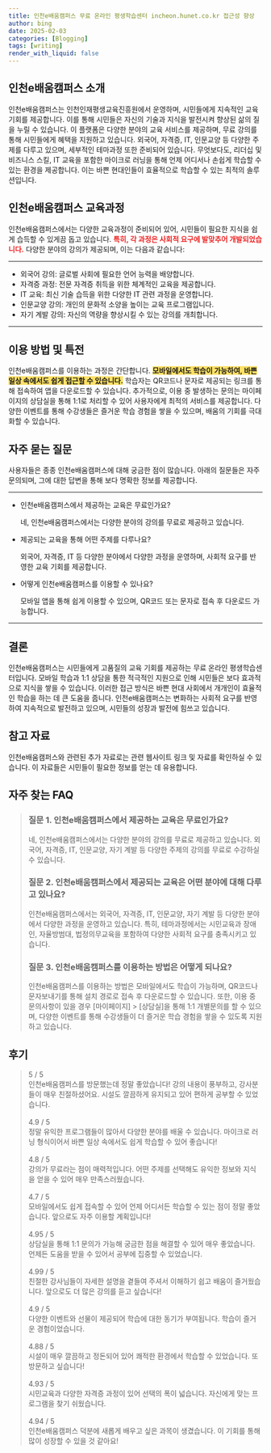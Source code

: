 ```yaml
---
title: 인천e배움캠퍼스 무료 온라인 평생학습센터 incheon.hunet.co.kr 접근성 향상
author: bing
date: 2025-02-03
categories: [Blogging]
tags: [writing]
render_with_liquid: false
---
```



<h2 id='인천e배움캠퍼스_소개'>인천e배움캠퍼스 소개</h2>

<p>인천e배움캠퍼스는 인천인재평생교육진흥원에서 운영하며, 시민들에게 지속적인 교육 기회를 제공합니다. 이를 통해 시민들은 자신의 기술과 지식을 발전시켜 향상된 삶의 질을 누릴 수 있습니다. 이 플랫폼은 다양한 분야의 교육 서비스를 제공하며, 무료 강의를 통해 시민들에게 혜택을 지원하고 있습니다. 외국어, 자격증, IT, 인문교양 등 다양한 주제를 다루고 있으며, 세부적인 테마과정 또한 준비되어 있습니다. 무엇보다도, 리더십 및 비즈니스 스킬, IT 교육을 포함한 마이크로 러닝을 통해 언제 어디서나 손쉽게 학습할 수 있는 환경을 제공합니다. 이는 바쁜 현대인들이 효율적으로 학습할 수 있는 최적의 솔루션입니다.</p>

<h2 id='인천e배움캠퍼스_교육과정'>인천e배움캠퍼스 교육과정</h2>

<p>인천e배움캠퍼스에서는 다양한 교육과정이 준비되어 있어, 시민들이 필요한 지식을 쉽게 습득할 수 있게끔 돕고 있습니다. <b><span style="color: #ee2323;">특히, 각 과정은 사회적 요구에 발맞추어 개발되었습니다.</span></b> 다양한 분야의 강의가 제공되며, 이는 다음과 같습니다:</p>

<hr />

<ul>
    <li>외국어 강의: 글로벌 사회에 필요한 언어 능력을 배양합니다.</li>
    <li>자격증 과정: 전문 자격증 취득을 위한 체계적인 교육을 제공합니다.</li>
    <li>IT 교육: 최신 기술 습득을 위한 다양한 IT 관련 과정을 운영합니다.</li>
    <li>인문교양 강의: 개인의 문화적 소양을 높이는 교육 프로그램입니다.</li>
    <li>자기 계발 강의: 자신의 역량을 향상시킬 수 있는 강의를 개최합니다.</li>
</ul>

<hr />

<h2 id='이용_방법_및_특전'>이용 방법 및 특전</h2>

<p>인천e배움캠퍼스를 이용하는 과정은 간단합니다. <b><span style="background-color: #ffe066;">모바일에서도 학습이 가능하여, 바쁜 일상 속에서도 쉽게 접근할 수 있습니다.</span></b> 학습자는 QR코드나 문자로 제공되는 링크를 통해 접속하여 앱을 다운로드할 수 있습니다. 추가적으로, 이용 중 발생하는 문의는 마이페이지의 상담실을 통해 1:1로 처리할 수 있어 사용자에게 최적의 서비스를 제공합니다. 다양한 이벤트를 통해 수강생들은 즐거운 학습 경험을 쌓을 수 있으며, 배움의 기회를 극대화할 수 있습니다.</p>

<h2 id='자주_묻는_질문'>자주 묻는 질문</h2>

<p>사용자들은 종종 인천e배움캠퍼스에 대해 궁금한 점이 많습니다. 아래의 질문들은 자주 문의되며, 그에 대한 답변을 통해 보다 명확한 정보를 제공합니다.</p>

<hr />

<ul>
    <li>인천e배움캠퍼스에서 제공하는 교육은 무료인가요?
        <p>네, 인천e배움캠퍼스에서는 다양한 분야의 강의를 무료로 제공하고 있습니다.</p>
    </li>
    <li>제공되는 교육을 통해 어떤 주제를 다루나요?
        <p>외국어, 자격증, IT 등 다양한 분야에서 다양한 과정을 운영하며, 사회적 요구를 반영한 교육 기회를 제공합니다.</p>
    </li>
    <li>어떻게 인천e배움캠퍼스를 이용할 수 있나요?
        <p>모바일 앱을 통해 쉽게 이용할 수 있으며, QR코드 또는 문자로 접속 후 다운로드 가능합니다.</p>
    </li>
</ul>

<hr />

<h2 id='결론'>결론</h2>

<p>인천e배움캠퍼스는 시민들에게 고품질의 교육 기회를 제공하는 무료 온라인 평생학습센터입니다. 모바일 학습과 1:1 상담을 통한 적극적인 지원으로 인해 시민들은 보다 효과적으로 지식을 쌓을 수 있습니다. 이러한 접근 방식은 바쁜 현대 사회에서 개개인이 효율적인 학습을 하는 데 큰 도움을 줍니다. 인천e배움캠퍼스는 변화하는 사회적 요구를 반영하여 지속적으로 발전하고 있으며, 시민들의 성장과 발전에 힘쓰고 있습니다. </p>

<h2 id='참고_자료'>참고 자료</h2>

<p>인천e배움캠퍼스와 관련된 추가 자료로는 관련 웹사이트 링크 및 자료를 확인하실 수 있습니다. 이 자료들은 시민들이 필요한 정보를 얻는 데 유용합니다.</p>


<h2 id='자주_찾는_FAQ'>자주 찾는 FAQ</h2>
<div itemscope="" itemtype="https://schema.org/FAQPage"> 
<blockquote> 
<div itemscope="" itemprop="mainEntity" itemtype="https://schema.org/Question"> 
<h3 itemprop="name">질문 1. 인천e배움캠퍼스에서 제공하는 교육은 무료인가요?</h3> 
<div itemscope="" itemprop="acceptedAnswer" itemtype="https://schema.org/Answer"> 
<span itemprop="text"> 
<p>네, 인천e배움캠퍼스에서는 다양한 분야의 강의를 무료로 제공하고 있습니다. 외국어, 자격증, IT, 인문교양, 자기 계발 등 다양한 주제의 강의를 무료로 수강하실 수 있습니다.</p> 
</span> 
</div> 
</div> 
<div itemscope="" itemprop="mainEntity" itemtype="https://schema.org/Question"> 
<h3 itemprop="name">질문 2. 인천e배움캠퍼스에서 제공되는 교육은 어떤 분야에 대해 다루고 있나요?</h3> 
<div itemscope="" itemprop="acceptedAnswer" itemtype="https://schema.org/Answer"> 
<span itemprop="text"> 
<p>인천e배움캠퍼스에서는 외국어, 자격증, IT, 인문교양, 자기 계발 등 다양한 분야에서 다양한 과정을 운영하고 있습니다. 특히, 테마과정에서는 시민교육과 장애인, 자율방범대, 법정의무교육을 포함하여 다양한 사회적 요구를 충족시키고 있습니다.</p> 
</span> 
</div> 
</div> 
<div itemscope="" itemprop="mainEntity" itemtype="https://schema.org/Question"> 
<h3 itemprop="name">질문 3. 인천e배움캠퍼스를 이용하는 방법은 어떻게 되나요?</h3> 
<div itemscope="" itemprop="acceptedAnswer" itemtype="https://schema.org/Answer"> 
<span itemprop="text"> 
<p>인천e배움캠퍼스를 이용하는 방법은 모바일에서도 학습이 가능하며, QR코드나 문자보내기를 통해 설치 경로로 접속 후 다운로드할 수 있습니다. 또한, 이용 중 문의사항이 있을 경우 [마이페이지] > [상담실]을 통해 1:1 개별문의를 할 수 있으며, 다양한 이벤트를 통해 수강생들이 더 즐거운 학습 경험을 쌓을 수 있도록 지원하고 있습니다.</p> 
</span> 
</div> 
</div> 
</blockquote> 
</div>
<h2 id='후기'>후기</h2>
<div itemscope itemtype="https://schema.org/Product">
  <blockquote>
  <div itemprop="review" itemscope itemtype="https://schema.org/Review">
      <div itemprop="reviewRating" itemscope itemtype="https://schema.org/Rating"> <span itemprop="ratingValue">5</span> / <span itemprop="bestRating">5</span> </div>
      <span itemprop="reviewBody">인천e배움캠퍼스를 방문했는데 정말 좋았습니다! 강의 내용이 풍부하고, 강사분들이 매우 친절하셨어요. 시설도 깔끔하게 유지되고 있어 편하게 공부할 수 있었습니다.</span>
  </div>
  <br>
  <div itemprop="review" itemscope itemtype="https://schema.org/Review">
      <div itemprop="reviewRating" itemscope itemtype="https://schema.org/Rating"> <span itemprop="ratingValue">4.9</span> / <span itemprop="bestRating">5</span> </div>
      <span itemprop="reviewBody">정말 유익한 프로그램들이 많아서 다양한 분야를 배울 수 있습니다. 마이크로 러닝 형식이어서 바쁜 일상 속에서도 쉽게 학습할 수 있어 좋습니다!</span>
  </div>
  <br>
  <div itemprop="review" itemscope itemtype="https://schema.org/Review">
      <div itemprop="reviewRating" itemscope itemtype="https://schema.org/Rating"> <span itemprop="ratingValue">4.8</span> / <span itemprop="bestRating">5</span> </div>
      <span itemprop="reviewBody">강의가 무료라는 점이 매력적입니다. 어떤 주제를 선택해도 유익한 정보와 지식을 얻을 수 있어 매우 만족스러웠습니다.</span>
  </div>
  <br>
  <div itemprop="review" itemscope itemtype="https://schema.org/Review">
      <div itemprop="reviewRating" itemscope itemtype="https://schema.org/Rating"> <span itemprop="ratingValue">4.7</span> / <span itemprop="bestRating">5</span> </div>
      <span itemprop="reviewBody">모바일에서도 쉽게 접속할 수 있어 언제 어디서든 학습할 수 있는 점이 정말 좋았습니다. 앞으로도 자주 이용할 계획입니다!</span>
  </div>
  <br>
  <div itemprop="review" itemscope itemtype="https://schema.org/Review">
      <div itemprop="reviewRating" itemscope itemtype="https://schema.org/Rating"> <span itemprop="ratingValue">4.95</span> / <span itemprop="bestRating">5</span> </div>
      <span itemprop="reviewBody">상담실을 통해 1:1 문의가 가능해 궁금한 점을 해결할 수 있어 매우 좋았습니다. 언제든 도움을 받을 수 있어서 공부에 집중할 수 있었습니다.</span>
  </div>
  <br>
  <div itemprop="review" itemscope itemtype="https://schema.org/Review">
      <div itemprop="reviewRating" itemscope itemtype="https://schema.org/Rating"> <span itemprop="ratingValue">4.99</span> / <span itemprop="bestRating">5</span> </div>
      <span itemprop="reviewBody">친절한 강사님들이 자세한 설명을 곁들여 주셔서 이해하기 쉽고 배움이 즐거웠습니다. 앞으로도 더 많은 강의를 듣고 싶습니다!</span>
  </div>
  <br>
  <div itemprop="review" itemscope itemtype="https://schema.org/Review">
      <div itemprop="reviewRating" itemscope itemtype="https://schema.org/Rating"> <span itemprop="ratingValue">4.9</span> / <span itemprop="bestRating">5</span> </div>
      <span itemprop="reviewBody">다양한 이벤트와 선물이 제공되어 학습에 대한 동기가 부여됩니다. 학습이 즐거운 경험이었습니다.</span>
  </div>
  <br>
  <div itemprop="review" itemscope itemtype="https://schema.org/Review">
      <div itemprop="reviewRating" itemscope itemtype="https://schema.org/Rating"> <span itemprop="ratingValue">4.88</span> / <span itemprop="bestRating">5</span> </div>
      <span itemprop="reviewBody">시설이 매우 깔끔하고 정돈되어 있어 쾌적한 환경에서 학습할 수 있었습니다. 또 방문하고 싶습니다!</span>
  </div>
  <br>
  <div itemprop="review" itemscope itemtype="https://schema.org/Review">
      <div itemprop="reviewRating" itemscope itemtype="https://schema.org/Rating"> <span itemprop="ratingValue">4.93</span> / <span itemprop="bestRating">5</span> </div>
      <span itemprop="reviewBody">시민교육과 다양한 자격증 과정이 있어 선택의 폭이 넓습니다. 자신에게 맞는 프로그램을 찾기 쉬웠습니다.</span>
  </div>
  <br>
  <div itemprop="review" itemscope itemtype="https://schema.org/Review">
      <div itemprop="reviewRating" itemscope itemtype="https://schema.org/Rating"> <span itemprop="ratingValue">4.94</span> / <span itemprop="bestRating">5</span> </div>
      <span itemprop="reviewBody">인천e배움캠퍼스 덕분에 새롭게 배우고 싶은 과목이 생겼습니다. 이 기회를 통해 많이 성장할 수 있을 것 같아요!</span>
  </div>
  </blockquote>
</div>
